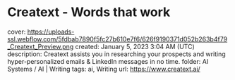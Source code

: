 # Creatext - Words that work

cover: https://uploads-ssl.webflow.com/5fdbab7890f5fc27b610e7f6/626f9190371d052b263b4f79_Creatext_Preview.png
created: January 5, 2023 3:04 AM (UTC)
description: Creatext assists you in researching your prospects and writing hyper-personalized emails & LinkedIn messages in no time.
folder: AI Systems / AI | Writing
tags: ai, Writing
url: https://www.creatext.ai/